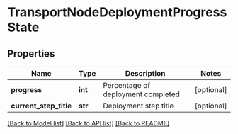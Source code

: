 # TransportNodeDeploymentProgressState

## Properties
Name | Type | Description | Notes
------------ | ------------- | ------------- | -------------
**progress** | **int** | Percentage of deployment completed | [optional] 
**current_step_title** | **str** | Deployment step title | [optional] 

[[Back to Model list]](../README.md#documentation-for-models) [[Back to API list]](../README.md#documentation-for-api-endpoints) [[Back to README]](../README.md)


